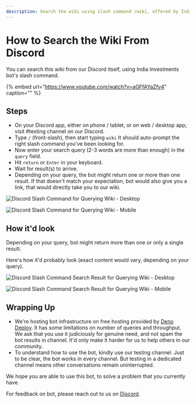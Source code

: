 ```yaml
---
description: Search the wiki using slash command /wiki, offered by India Investments bot on Discord
---
```


# How to Search the Wiki From Discord

You can search this wiki from our Discord itself, using India Investments bot's slash command.

{% embed url="https://www.youtube.com/watch?v=aGFfAYaZfy4" caption="" %}

## Steps

-   On your Discord app, either on phone / tablet, or on web / desktop app; visit #testing channel on our Discord.
-   Type `/` (front-slash), then start typing `wiki` It should auto-prompt the right slash command you've been looking for.
-   Now enter your search query (2-3 words are more than enough) in the `query` field.
-   Hit `return` or `Enter` in your keyboard.
-   Wait for result(s) to arrive.
-   Depending on your query, the bot might return one or more than one result. If that doesn't match your expectation, bot would also give you a link, that would directly take you to our wiki.

![Discord Slash Command for Querying Wiki - Desktop](../.gitbook/assets/discord-slash-command-wiki-search-desktop.png)

![Discord Slash Command for Querying Wiki - Mobile](../.gitbook/assets/discord-slash-command-wiki-search-mobile.jpeg)

## How it'd look

Depending on your query, bot might return more than one or only a single result.

Here's how it'd probably look (exact content would vary, depending on your query).

![Discord Slash Command Search Result for Querying Wiki - Desktop](../.gitbook/assets/discord-slash-command-result-desktop.png)

![Discord Slash Command Search Result for Querying Wiki - Mobile](../.gitbook/assets/discord-slash-command-result-mobile.jpeg)

## Wrapping Up

-   We're hosting bot infrastructure on free hosting provided by [Deno Deploy](https://deno.com/deploy/). It has some limitations on number of queries and throughput. We ask that you use it judiciously for genuine need, and not spam the bot results in channel. It'd only make it harder for us to help others in our community.
-   To understand how to use the bot, kindly use our testing channel. Just to be clear, the bot works in every channel. But testing in a dedicated channel means other conversations remain uninterrupted.

We hope you are able to use this bot, to solve a problem that you currently have.

For feedback on bot, please reach out to us on [Discord](https://discord.gg/hqBNg4u).
